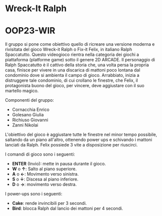 # Wreck-It Ralph
# OOP23-WIR
Il gruppo si pone come obiettivo quello di ricreare una versione moderna e rivisitata del gioco Wreck-it Ralph o Fix-it Felix, in italiano Ralph Spaccatutto. Questo videogioco rientra nella categoria dei giochi a piattaforma (platforme game) sotto il genere 2D ARCADE. Il personaggio di Ralph Spaccatutto è il cattivo della storia che, una volta persa la propria casa, finisce per vivere in una discarica di mattoni poco lontana dal condominio dove si ambienta il campo di gioco. Arrabbiato, inizia a distruggere tale condominio, di cui crollano le finestre, che Felix, il protagonista buono del gioco, per vincere, deve aggiustare con il suo martello magico.

Componenti del gruppo:
- Cornacchia Enrico
- Golesano Giulia
- Richiuso Giovanni
- Zanni Nikolai

L'obiettivo del gioco è aggiustare tutte le finestre nel minor tempo possibile, saltando da un piano all'altro, ottenendo power ups e schivando i mattoni lanciati da Ralph. Felix possiede 3 vite a disposizione per riuscirci.

I comandi di gioco sono i seguenti:
- **ENTER** (Invio): mette in pausa durante il gioco.
- **W** o **↑**: Salto al piano superiore.
- **A** o **←**: Movimento verso sinistra.
- **S** o **↓**: Discesa al piano inferiore.
- **D** o **→**: movimento verso destra.

I power-ups sono i seguenti:
- **Cake**: rende invincibili per 3 secondi.
- **Bird**: blocca Ralph dal lancio dei mattoni per 4 secondi.
